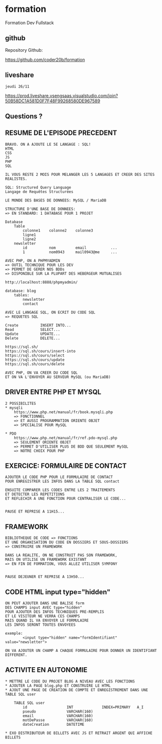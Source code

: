 # formation

Formation Dev Fullstack

## github

Repository Github:

https://github.com/coder20b/formation

## liveshare

    jeudi 26/11

https://prod.liveshare.vsengsaas.visualstudio.com/join?50B58DC1A581D0F7F48F99268580DE967589

## Questions ?

## RESUME DE L'EPISODE PRECEDENT

    BRAVO. ON A AJOUTE LE 5E LANGAGE : SQL!
    HTML
    CSS
    JS
    PHP
    SQL

    IL VOUS RESTE 2 MOIS POUR MELANGER LES 5 LANGAGES ET CREER DES SITES REALISTES.

    SQL: Structured Query Language
    Langage de Requêtes Structurées

    LE MONDE DES BASES DE DONNEES: MySQL / MariaDB

    STRUCTURE D'UNE BASE DE DONNEES:
    => EN STANDARD: 1 DATABASE POUR 1 PROJET

    Database
        Table
            colonne1    colonne2    colonne3
            ligne1
            ligne2
        newsletter
            id          nom         email           ...    
            1           nom0943     mail0943@me     ...

    AVEC PHP, ON A PHPMYADMIN
    => OUTIL TECHNIQUE POUR LES DEV
    => PERMET DE GERER NOS BDDs
    => DISPONIBLE SUR LA PLUPART DES HEBERGEUR MUTUALISES

    http://localhost:8888/phpmyadmin/

    database: blog
        tables:
            newsletter
            contact

    AVEC LE LANGAGE SQL, ON ECRIT DU CODE SQL
    => REQUETES SQL

    Create          INSERT INTO...
    Read            SELECT...
    Update          UPDATE...
    Delete          DELETE...

    https://sql.sh/
    https://sql.sh/cours/insert-into
    https://sql.sh/cours/select
    https://sql.sh/cours/update
    https://sql.sh/cours/delete

    AVEC PHP, ON VA CREER DU CODE SQL
    ET ON VA L'ENVOYER AU SERVEUR MySQL (ou MariaDB)

## DRIVER ENTRE PHP ET MYSQL

    2 POSSIBILITES
    * mysqli
        https://www.php.net/manual/fr/book.mysqli.php
        => FONCTIONNEL
        => ET AUSSI PROGRAMMATION ORIENTE OBJET
        => SPECIALISE POUR MySQL

    * PDO
        https://www.php.net/manual/fr/ref.pdo-mysql.php
        => SEULEMENT ORIENTE OBJET
        => PERMET D'UTILISER PLUS DE BDD QUE SEULEMENT MySQL
        => NOTRE CHOIX POUR PHP

## EXERCICE: FORMULAIRE DE CONTACT

    AJOUTER LE CODE PHP POUR LE FORMULAIRE DE CONTACT
    POUR ENREGISTRER LES INFOS DANS LA TABLE SQL contact

    ENSUITE COMPARER LES CODES ENTRE LES 2 TRAITEMENTS 
    ET DETECTER LES REPETITIONS
    ET REFLECHIR A UNE FONCTION POUR CENTRALISER LE CODE...


    PAUSE ET REPRISE A 11H15...

## FRAMEWORK

    BIBLIOTHEQUE DE CODE => FONCTIONS
    ET UNE ORGANISATION DU CODE EN DOSSIERS ET SOUS-DOSSIERS
    => CONSTRUIRE UN FRAMEWORK

    DANS LA REALITE, ON NE CONSTRUIT PAS SON FRAMEWORK, 
    MAIS ON UTILISE UN FRAMEWORK EXISTANT
    => EN FIN DE FORMATION, VOUS ALLEZ UTILISER SYMFONY


    PAUSE DEJEUNER ET REPRISE A 13H50...

## CODE HTML input type="hidden"


    ON PEUT AJOUTER DANS UNE BALISE form
    DES CHAMPS input AVEC type="hidden"
    POUR AJOUTER DES INFOS TECHNIQUES PRE-REMPLIS
    ET LE VISITEUR NE VERRA CES CHAMPS
    MAIS QUAND IL VA ENVOYER LE FORMULAIRE
    LES INFOS SERONT TOUTES ENVOYEES

    exemple:
            <input type="hidden" name="formIdentifiant" value="newsletter">
    
    ON VA AJOUTER UN CHAMP A CHAQUE FORMULAIRE POUR DONNER UN IDENTIFIANT DIFFERENT.

## ACTIVITE EN AUTONOMIE

    * METTRE LE CODE DU PROJET BLOG A NIVEAU AVEC LES FONCTIONS
    * AJOUTER LA PAGE blog.php ET CONSTRUIRE LE HTML
    * AJOUT UNE PAGE DE CREATION DE COMPTE ET ENREGISTREMENT DANS UNE TABLE SQL user

        TABLE SQL user
            id                  INT             INDEX=PRIMARY   A_I
            pseudo              VARCHAR(160)
            email               VARCHAR(160)
            motDePasse          VARCHAR(160)
            dateCreation        DATETIME

    * EXO DISTRIBUTEUR DE BILLETS AVEC JS ET RETRAIT ARGENT QUI AFFICHE BILLETS

    




















































































